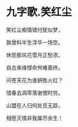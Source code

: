 # 九字歌.笑红尘

笑红尘痴情错付犹似梦，

孰曾料半生浮华一场空。

休怨那风花雪月正愁浓，

自古来缘悭命舛难善终。

问苍天花为谁妍胜火红？

惜春去凋零落谢恨时穷。

山盟在人归何处觅无踪，

相思灭情非我属尽余生！
